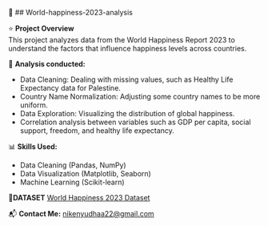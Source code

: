 📌 ## World-happiness-2023-analysis

⭐ **Project Overview**  
This project analyzes data from the World Happiness Report 2023 to understand the factors that influence happiness levels across countries. 

🔰 **Analysis conducted:**
- Data Cleaning: Dealing with missing values, such as Healthy Life Expectancy data for Palestine.
- Country Name Normalization: Adjusting some country names to be more uniform.
- Data Exploration: Visualizing the distribution of global happiness.
- Correlation analysis between variables such as GDP per capita, social support, freedom, and healthy life expectancy.

📊 **Skills Used:**    
- Data Cleaning (Pandas, NumPy)  
- Data Visualization (Matplotlib, Seaborn)  
- Machine Learning (Scikit-learn)

🧷**DATASET** 
[World Happiness 2023 Dataset](https://www.kaggle.com/datasets/ajaypalsinghlo/world-happiness-report-2023)  

📬 **Contact Me:** nikenyudhaa22@gmail.com  
